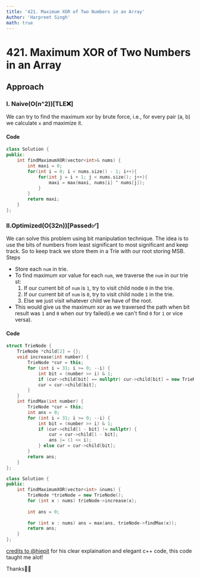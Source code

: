 ```yaml
---
title: '421. Maximum XOR of Two Numbers in an Array'
Author: 'Harpreet Singh'
math: true
---
```

# 421. Maximum XOR of Two Numbers in an Array
## Approach
### I. Naive(O(n^2))[TLE❌]
We can try to find the maximum xor by brute force, i.e., for every pair (a, b) we calculate `x` and maximize it.
#### Code
```c++
class Solution {
public:
    int findMaximumXOR(vector<int>& nums) {
        int maxi = 0;
        for(int i = 0; i < nums.size() - 1; i++){
            for(int j = i + 1; j < nums.size(); j++){
                maxi = max(maxi, nums[i] ^ nums[j]);
            }
        }
        return maxi;
    }
};
```
### II.Optimized(O(32n))[Passed✅]
We can solve this problem using bit manipulation technique. The idea is to use the bits of numbers from least significant to most significant and keep track. So to keep track we store them in a Trie with our root storing MSB.
Steps
- Store each `num` in trie.
- To find maximum xor value for each `num`, we traverse the `num` in our trie st:
  1. If our current bit of `num` is `1`, try to visit child node `0` in the trie.
  2. If our current bit of `num` is `0`, try to visit child node  `1` in the trie.
  3. Else we just visit whatever child we have of the root.
- This would give us the maximum xor as we traversed the path when bit result was `1` and `0` when our try failed(i.e we can't find `0` for `1` or vice versa).
#### Code
```c++
struct TrieNode {
    TrieNode *child[2] = {};
    void increase(int number) {
        TrieNode *cur = this;
        for (int i = 31; i >= 0; --i) {
            int bit = (number >> i) & 1;
            if (cur->child[bit] == nullptr) cur->child[bit] = new TrieNode();
            cur = cur->child[bit];
        }
    }
    int findMax(int number) {
        TrieNode *cur = this;
        int ans = 0;
        for (int i = 31; i >= 0; --i) {
            int bit = (number >> i) & 1;
            if (cur->child[1 - bit] != nullptr) {
                cur = cur->child[1 - bit];
                ans |= (1 << i);
            } else cur = cur->child[bit];
        }
        return ans;
    }
};

class Solution {
public:
    int findMaximumXOR(vector<int> &nums) {
        TrieNode *trieNode = new TrieNode();
        for (int x : nums) trieNode->increase(x);
        
        int ans = 0;
        
        for (int x : nums) ans = max(ans, trieNode->findMax(x));
        return ans;
    }
};
```
[credits to @hiepit](https://leetcode.com/problems/maximum-xor-of-two-numbers-in-an-array/solutions/1345905/c-python-trie-solution-clean-concise-o-32n/) for his clear explaination and elegant c++ code, this code taught me alot!

Thanks🙋‍♂️